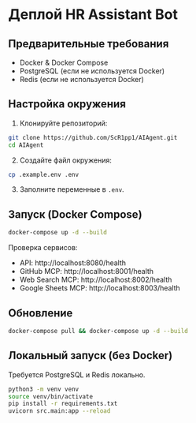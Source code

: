 # Деплой HR Assistant Bot

## Предварительные требования

- Docker & Docker Compose
- PostgreSQL (если не используется Docker)
- Redis (если не используется Docker)

## Настройка окружения

1. Клонируйте репозиторий:
```bash
git clone https://github.com/ScR1pp1/AIAgent.git
cd AIAgent
```

2. Создайте файл окружения:
```bash
cp .example.env .env
```

3. Заполните переменные в `.env`.

## Запуск (Docker Compose)

```bash
docker-compose up -d --build
```

Проверка сервисов:
- API: http://localhost:8080/health
- GitHub MCP: http://localhost:8001/health
- Web Search MCP: http://localhost:8002/health
- Google Sheets MCP: http://localhost:8003/health

## Обновление
```bash
docker-compose pull && docker-compose up -d --build
```

## Локальный запуск (без Docker)

Требуется PostgreSQL и Redis локально.

```bash
python3 -m venv venv
source venv/bin/activate
pip install -r requirements.txt
uvicorn src.main:app --reload
```
